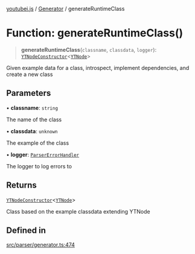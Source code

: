 [youtubei.js](../../../README.md) / [Generator](../README.md) / generateRuntimeClass

# Function: generateRuntimeClass()

> **generateRuntimeClass**(`classname`, `classdata`, `logger`): [`YTNodeConstructor`](../../Helpers/interfaces/YTNodeConstructor.md)\<[`YTNode`](../../Helpers/classes/YTNode.md)\>

Given example data for a class, introspect, implement dependencies, and create a new class

## Parameters

• **classname**: `string`

The name of the class

• **classdata**: `unknown`

The example of the class

• **logger**: [`ParserErrorHandler`](../../Parser/type-aliases/ParserErrorHandler.md)

The logger to log errors to

## Returns

[`YTNodeConstructor`](../../Helpers/interfaces/YTNodeConstructor.md)\<[`YTNode`](../../Helpers/classes/YTNode.md)\>

Class based on the example classdata extending YTNode

## Defined in

[src/parser/generator.ts:474](https://github.com/LuanRT/YouTube.js/blob/e1650e12979e68b9546bc63989f86b651960a10a/src/parser/generator.ts#L474)
